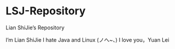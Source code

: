 # LSJ-Repository
Lian ShiJie’s Repository

I’m Lian ShiJie
I hate Java and Linux (ノへ~、)
I love you，Yuan Lei
